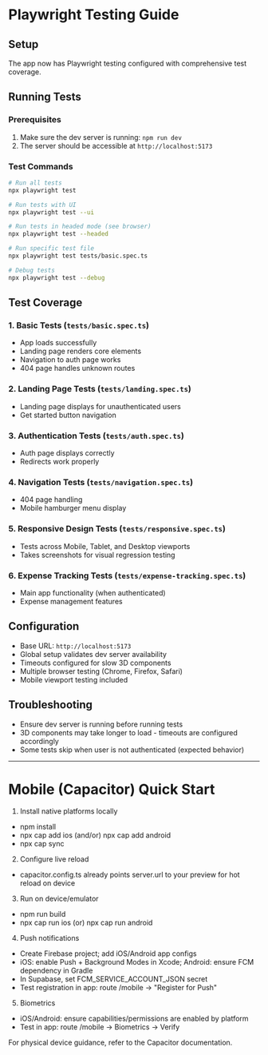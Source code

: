 # Playwright Testing Guide

## Setup
The app now has Playwright testing configured with comprehensive test coverage.

## Running Tests

### Prerequisites
1. Make sure the dev server is running: `npm run dev`
2. The server should be accessible at `http://localhost:5173`

### Test Commands
```bash
# Run all tests
npx playwright test

# Run tests with UI
npx playwright test --ui

# Run tests in headed mode (see browser)
npx playwright test --headed

# Run specific test file
npx playwright test tests/basic.spec.ts

# Debug tests
npx playwright test --debug
```

## Test Coverage

### 1. Basic Tests (`tests/basic.spec.ts`)
- App loads successfully
- Landing page renders core elements
- Navigation to auth page works
- 404 page handles unknown routes

### 2. Landing Page Tests (`tests/landing.spec.ts`)
- Landing page displays for unauthenticated users
- Get started button navigation

### 3. Authentication Tests (`tests/auth.spec.ts`)
- Auth page displays correctly
- Redirects work properly

### 4. Navigation Tests (`tests/navigation.spec.ts`)
- 404 page handling
- Mobile hamburger menu display

### 5. Responsive Design Tests (`tests/responsive.spec.ts`)
- Tests across Mobile, Tablet, and Desktop viewports
- Takes screenshots for visual regression testing

### 6. Expense Tracking Tests (`tests/expense-tracking.spec.ts`)
- Main app functionality (when authenticated)
- Expense management features

## Configuration
- Base URL: `http://localhost:5173`
- Global setup validates dev server availability
- Timeouts configured for slow 3D components
- Multiple browser testing (Chrome, Firefox, Safari)
- Mobile viewport testing included

## Troubleshooting
- Ensure dev server is running before running tests
- 3D components may take longer to load - timeouts are configured accordingly
- Some tests skip when user is not authenticated (expected behavior)

---

# Mobile (Capacitor) Quick Start

1) Install native platforms locally
- npm install
- npx cap add ios (and/or) npx cap add android
- npx cap sync

2) Configure live reload
- capacitor.config.ts already points server.url to your preview for hot reload on device

3) Run on device/emulator
- npm run build
- npx cap run ios  (or)  npx cap run android

4) Push notifications
- Create Firebase project; add iOS/Android app configs
- iOS: enable Push + Background Modes in Xcode; Android: ensure FCM dependency in Gradle
- In Supabase, set FCM_SERVICE_ACCOUNT_JSON secret
- Test registration in app: route /mobile → "Register for Push"

5) Biometrics
- iOS/Android: ensure capabilities/permissions are enabled by platform
- Test in app: route /mobile → Biometrics → Verify

For physical device guidance, refer to the Capacitor documentation.

